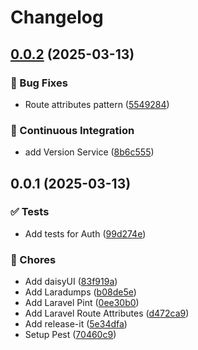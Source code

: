 # Changelog

## [0.0.2](https://github.com/true/Snapr/compare/0.0.1...0.0.2) (2025-03-13)

### 🐛 Bug Fixes

* Route attributes pattern ([5549284](https://github.com/true/Snapr/commit/5549284118ac8f4c822f13c4c49a2c4ef8499caf))

### 👷 Continuous Integration

* add Version Service ([8b6c555](https://github.com/true/Snapr/commit/8b6c555cc6b6510ed41cac410ac9d70e2e52a171))

## 0.0.1 (2025-03-13)

### ✅ Tests

* Add tests for Auth ([99d274e](https://github.com/true/Snapr/commit/99d274e159319304b93689c18364a27974390be4))

### 🔧 Chores

* Add daisyUI ([83f919a](https://github.com/true/Snapr/commit/83f919a129b45c0ed5c60dd006428a16edea5431))
* Add Laradumps ([b08de5e](https://github.com/true/Snapr/commit/b08de5e8988c77f70793c83f5346b3ccc02297c2))
* Add Laravel Pint ([0ee30b0](https://github.com/true/Snapr/commit/0ee30b09981be6a8b9a60e5a248522a0ce8a4252))
* Add Laravel Route Attributes ([d472ca9](https://github.com/true/Snapr/commit/d472ca93613dd027cbab5afb11140f6171b971ba))
* Add release-it ([5e34dfa](https://github.com/true/Snapr/commit/5e34dfa07f8b281e83aa13d9934e659d76d80bc3))
* Setup Pest ([70460c9](https://github.com/true/Snapr/commit/70460c9c093e019f2096eba9184bba45de7404c4))
